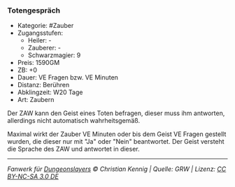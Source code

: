### Totengespräch

- Kategorie: #Zauber
- Zugangsstufen:
  - Heiler: -
  - Zauberer: -
  - Schwarzmagier: 9
- Preis: 1590GM
- ZB: +0
- Dauer: VE Fragen bzw. VE Minuten
- Distanz: Berühren
- Abklingzeit: W20 Tage
- Art: Zaubern



Der ZAW kann den Geist eines Toten befragen, dieser muss ihm antworten, allerdings nicht automatisch wahrheitsgemäß.

Maximal wirkt der Zauber VE Minuten oder bis dem Geist VE Fragen gestellt wurden, die dieser nur mit "Ja" oder "Nein" beantwortet. Der Geist versteht die Sprache des ZAW und antwortet in dieser.

---

_Fanwerk für [Dungeonslayers](https://www.dungeonslayers.net/) © Christian Kennig | Quelle: GRW | Lizenz: [CC BY-NC-SA 3.0 DE](https://creativecommons.org/licenses/by-nc-sa/3.0/de/)_
